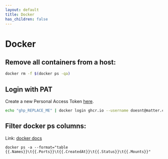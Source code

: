 ```yaml
---
layout: default
title: Docker
has_children: false
---
```


# Docker

## Remove all containers from a host:
```bash
docker rm -f $(docker ps -qa)
```

## Login with PAT

Create a new Personal Access Token [here](https://github.com/settings/tokens/new).

```bash
echo "ghp_REPLACE_ME" | docker login ghcr.io --username doesnt@matter.com --password-stdin
```

## Filter docker ps columns:

Link: [docker docs](https://docs.docker.com/engine/reference/commandline/ps/#format)

```
docker ps -a --format="table {{.Names}}\t{{.Ports}}\t{{.CreatedAt}}\t{{.Status}}\t{{.Mounts}}"
```

